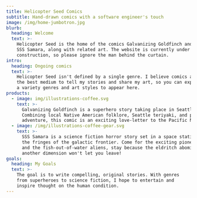 ```yaml
---
title: Helicopter Seed Comics
subtitle: Hand-drawn comics with a software engineer's touch
image: /img/home-jumbotron.jpg
blurb:
  heading: Welcome
  text: >-
    Helicopter Seed is the home of the comics Galvanizing Goldfinch and
    SSS Samara, along with related art. The website is currently under 
    construction, so please ignore the man behind the curtain.
intro:
  heading: Ongoing comics
  text: >-
    Helicopter Seed isn't defined by a single genre. I believe comics are
    the best medium to tell my stories and share my art, so you can expect
    a variety genres and art styles to appear here.
products:
  - image: img/illustrations-coffee.svg
    text: >-
      Galvanizing Goldfinch is a superhero story taking place in Seattle. 
      Combining local Native American folklore, Seattle teriyaki, and pulse-pounding
      adventure, this comic is an exciting love-letter to the Pacific Northwest.
  - image: /img/illustrations-coffee-gear.svg
    text: >-
      SSS Samara is a science fiction horror story set in a space station on
      the fringes of the galactic frontier. Come for the exciting pioneer lifestyle
      and the fish-out-of-water aliens, stay because the eldritch abomination from
      another dimension won't let you leave!
goals:
  heading: My Goals
  text: >-
    The goal is to write compelling, original stories. With genres
    from superheroes to science fiction, I hope to entertain and
    inspire thought on the human condition.
---
```


